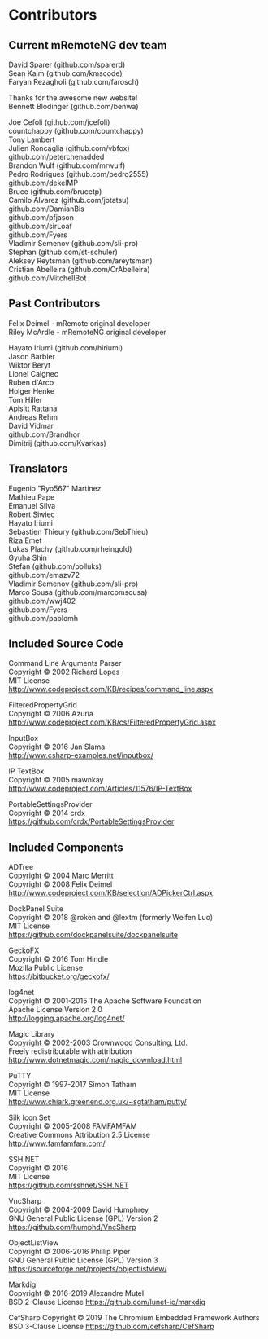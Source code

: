 # Contributors
## Current mRemoteNG dev team
David Sparer (github.com/sparerd)  
Sean Kaim (github.com/kmscode)  
Faryan Rezagholi (github.com/farosch)  

Thanks for the awesome new website!  
Bennett Blodinger (github.com/benwa)

Joe Cefoli (github.com/jcefoli)  
countchappy (github.com/countchappy)  
Tony Lambert  
Julien Roncaglia (github.com/vbfox)  
github.com/peterchenadded  
Brandon Wulf (github.com/mrwulf)  
Pedro Rodrigues (github.com/pedro2555)  
github.com/dekelMP  
Bruce (github.com/brucetp)  
Camilo Alvarez (github.com/jotatsu)  
github.com/DamianBis  
github.com/pfjason  
github.com/sirLoaf  
github.com/Fyers  
Vladimir Semenov (github.com/sli-pro)  
Stephan (github.com/st-schuler)  
Aleksey Reytsman (github.com/areytsman)  
Cristian Abelleira (github.com/CrAbelleira)  
github.com/MitchellBot  

## Past Contributors
Felix Deimel - mRemote original developer  
Riley McArdle - mRemoteNG original developer  

Hayato Iriumi (github.com/hiriumi)  
Jason Barbier  
Wiktor Beryt  
Lionel Caignec  
Ruben d'Arco  
Holger Henke  
Tom Hiller  
Apisitt Rattana  
Andreas Rehm  
David Vidmar  
github.com/Brandhor  
Dimitrij (github.com/Kvarkas)  

## Translators
Eugenio "Ryo567" Martínez  
Mathieu Pape  
Emanuel Silva  
Robert Siwiec  
Hayato Iriumi  
Sebastien Thieury (github.com/SebThieu)  
Riza Emet  
Lukas Plachy (github.com/rheingold)  
Gyuha Shin  
Stefan (github.com/polluks)  
github.com/emazv72  
Vladimir Semenov (github.com/sli-pro)  
Marco Sousa (github.com/marcomsousa)  
github.com/wwj402  
github.com/Fyers  
github.com/pablomh  

## Included Source Code
Command Line Arguments Parser  
Copyright © 2002 Richard Lopes  
MIT License  
http://www.codeproject.com/KB/recipes/command_line.aspx

FilteredPropertyGrid  
Copyright © 2006 Azuria  
http://www.codeproject.com/KB/cs/FilteredPropertyGrid.aspx

InputBox  
Copyright © 2016 Jan Slama  
http://www.csharp-examples.net/inputbox/

IP TextBox  
Copyright © 2005 mawnkay  
http://www.codeproject.com/Articles/11576/IP-TextBox

PortableSettingsProvider   	
Copyright © 2014 crdx  
https://github.com/crdx/PortableSettingsProvider


## Included Components
ADTree  
Copyright © 2004 Marc Merritt  
Copyright © 2008 Felix Deimel  
http://www.codeproject.com/KB/selection/ADPickerCtrl.aspx

DockPanel Suite  
Copyright © 2018 @roken and @lextm (formerly Weifen Luo)  
MIT License  
https://github.com/dockpanelsuite/dockpanelsuite

GeckoFX   
Copyright © 2016 Tom Hindle  
Mozilla Public License  
https://bitbucket.org/geckofx/

log4net  
Copyright © 2001-2015 The Apache Software Foundation  
Apache License Version 2.0  
http://logging.apache.org/log4net/

Magic Library  
Copyright © 2002-2003 Crownwood Consulting, Ltd.  
Freely redistributable with attribution  
http://www.dotnetmagic.com/magic_download.html

PuTTY  
Copyright © 1997-2017 Simon Tatham  
MIT License  
http://www.chiark.greenend.org.uk/~sgtatham/putty/

Silk Icon Set  
Copyright © 2005-2008 FAMFAMFAM  
Creative Commons Attribution 2.5 License  
http://www.famfamfam.com/

SSH.NET  
Copyright © 2016  
MIT License  
https://github.com/sshnet/SSH.NET

VncSharp  
Copyright © 2004-2009 David Humphrey  
GNU General Public License (GPL) Version 2  
https://github.com/humphd/VncSharp

ObjectListView  
Copyright © 2006-2016 Phillip Piper  
GNU General Public License (GPL) Version 3  
https://sourceforge.net/projects/objectlistview/

Markdig  
Copyright © 2016-2019 Alexandre Mutel  
BSD 2-Clause License
https://github.com/lunet-io/markdig

CefSharp
Copyright © 2019 The Chromium Embedded Framework Authors
BSD 3-Clause License
https://github.com/cefsharp/CefSharp